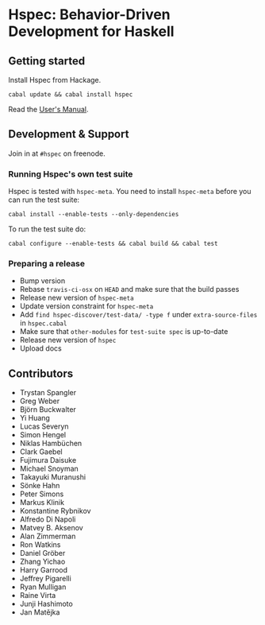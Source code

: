 # Hspec: Behavior-Driven Development for Haskell

## Getting started

Install Hspec from Hackage.

    cabal update && cabal install hspec

Read the [User's Manual](http://hspec.github.io/).

## Development & Support

Join in at `#hspec` on freenode.

### Running Hspec's own test suite

Hspec is tested with `hspec-meta`.  You need to install `hspec-meta` before you
can run the test suite:

    cabal install --enable-tests --only-dependencies

To run the test suite do:

    cabal configure --enable-tests && cabal build && cabal test

### Preparing a release

 - Bump version
 - Rebase `travis-ci-osx` on `HEAD` and make sure that the build passes
 - Release new version of `hspec-meta`
 - Update version constraint for `hspec-meta`
 - Add `find hspec-discover/test-data/ -type f` under `extra-source-files` in
   `hspec.cabal`
 - Make sure that `other-modules` for `test-suite spec` is up-to-date
 - Release new version of `hspec`
 - Upload docs

## Contributors

 * Trystan Spangler
 * Greg Weber
 * Björn Buckwalter
 * Yi Huang
 * Lucas Severyn
 * Simon Hengel
 * Niklas Hambüchen
 * Clark Gaebel
 * Fujimura Daisuke
 * Michael Snoyman
 * Takayuki Muranushi
 * Sönke Hahn
 * Peter Simons
 * Markus Klinik
 * Konstantine Rybnikov
 * Alfredo Di Napoli
 * Matvey B. Aksenov
 * Alan Zimmerman
 * Ron Watkins
 * Daniel Gröber
 * Zhang Yichao
 * Harry Garrood
 * Jeffrey Pigarelli
 * Ryan Mulligan
 * Raine Virta
 * Junji Hashimoto
 * Jan Matějka
